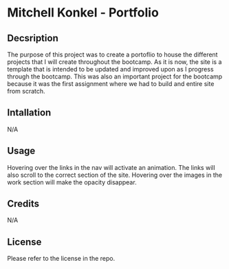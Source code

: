 # Mitchell Konkel - Portfolio

## Decsription

The purpose of this project was to create a portoflio to house the different projects that I will create throughout the bootcamp. As it is now, the site is a template that is intended to be updated and improved upon as I progress through the bootcamp. This was also an important project for the bootcamp because it was the first assignment where we had to build and entire site from scratch.

## Intallation

N/A

## Usage

Hovering over the links in the nav will activate an animation. The links will also scroll to the correct section of the site. Hovering over the images in the work section will make the opacity disappear.

## Credits

N/A

## License

Please refer to the license in the repo.
